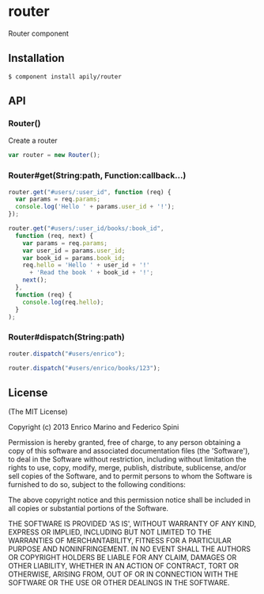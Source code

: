 # router

Router component

## Installation

    $ component install apily/router


## API

### Router()
Create a router

```js
var router = new Router();
```

### Router#get(String:path, Function:callback...)

```js
router.get("#users/:user_id", function (req) {
  var params = req.params;
  console.log('Hello ' + params.user_id + '!');
});
```

```js
router.get("#users/:user_id/books/:book_id", 
  function (req, next) {
    var params = req.params;
    var user_id = params.user_id;
    var book_id = params.book_id; 
    req.hello = 'Hello ' + user_id + '!' 
      + 'Read the book ' + book_id + '!';
    next();
  },
  function (req) {
    console.log(req.hello);
  }
);
```

### Router#dispatch(String:path)

```js
router.dispatch("#users/enrico");
```

```js
router.dispatch("#users/enrico/books/123");
```

## License

(The MIT License)

Copyright (c) 2013 Enrico Marino and Federico Spini

Permission is hereby granted, free of charge, to any person obtaining
a copy of this software and associated documentation files (the
'Software'), to deal in the Software without restriction, including
without limitation the rights to use, copy, modify, merge, publish,
distribute, sublicense, and/or sell copies of the Software, and to
permit persons to whom the Software is furnished to do so, subject to
the following conditions:

The above copyright notice and this permission notice shall be
included in all copies or substantial portions of the Software.

THE SOFTWARE IS PROVIDED 'AS IS', WITHOUT WARRANTY OF ANY KIND,
EXPRESS OR IMPLIED, INCLUDING BUT NOT LIMITED TO THE WARRANTIES OF
MERCHANTABILITY, FITNESS FOR A PARTICULAR PURPOSE AND NONINFRINGEMENT.
IN NO EVENT SHALL THE AUTHORS OR COPYRIGHT HOLDERS BE LIABLE FOR ANY
CLAIM, DAMAGES OR OTHER LIABILITY, WHETHER IN AN ACTION OF CONTRACT,
TORT OR OTHERWISE, ARISING FROM, OUT OF OR IN CONNECTION WITH THE
SOFTWARE OR THE USE OR OTHER DEALINGS IN THE SOFTWARE.
